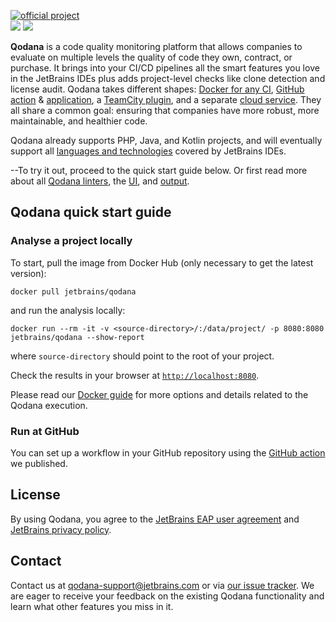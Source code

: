 [//]: # (title: Qodana)

[![official project](https://jb.gg/badges/official-flat-square.svg)](https://confluence.jetbrains.com/display/ALL/JetBrains+on+GitHub)  
![](eap-alert.png)
![](banner-main.png)

**Qodana** is a code quality monitoring platform that allows companies to evaluate on multiple levels the quality of code they own, contract, or purchase.
It brings into your CI/CD pipelines all the smart features you love in the JetBrains IDEs plus adds project-level checks like clone detection and license audit.
Qodana takes different shapes: [Docker for any CI](docker-images.md), [GitHub action](github-action.md) & [application](qodana-github-application.md), a [TeamCity plugin](teamcity-plugins.md), and a separate [cloud service](service.md). They all share a common goal: ensuring that companies have more robust, more maintainable, and healthier code.

Qodana already supports PHP, Java, and Kotlin projects, and will eventually support all [languages and technologies](supported-technologies.md) covered by JetBrains IDEs.

--To try it out, proceed to the quick start guide below. Or first read more about all [Qodana linters](linters.md), the [UI](ui-overview.md), and [output](output.md).

## Qodana quick start guide

### Analyse a project locally

To start, pull the image from Docker Hub (only necessary to get the latest version):

```shell
docker pull jetbrains/qodana
```

and run the analysis locally:

```shell
docker run --rm -it -v <source-directory>/:/data/project/ -p 8080:8080 jetbrains/qodana --show-report
```

where `source-directory` should point to the root of your project.

Check the results in your browser at [`http://localhost:8080`](http://localhost:8080).

Please read our [Docker guide](docker-images.md) for more options and details related to the Qodana execution.

### Run at GitHub

You can set up a workflow in your GitHub repository using the [GitHub action](github-action.md) we published.

## License

By using Qodana, you agree to the [JetBrains EAP user agreement](https://www.jetbrains.com/legal/agreements/user_eap.html) and [JetBrains privacy policy](https://www.jetbrains.com/company/privacy.html).

## Contact

Contact us at [qodana-support@jetbrains.com](mailto:qodana-support@jetbrains.com) or via [our issue tracker](https://youtrack.jetbrains.com/newIssue?project=QD). We are eager to receive your feedback on the existing Qodana functionality and learn what other features you miss in it.

